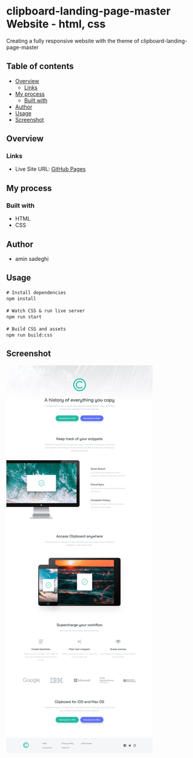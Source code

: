 # clipboard-landing-page-master Website - html, css

Creating a fully responsive website with the theme of clipboard-landing-page-master

## Table of contents

- [Overview](#overview)
  - [Links](#links)
- [My process](#my-process)
  - [Built with](#built-with)
- [Author](#author)
- [Usage](#usage)
- [Screenshot](#screenshot)

## Overview

### Links

- Live Site URL: [GitHub Pages](https://amin82s.github.io/clipboard-landing-page-master/)

## My process

### Built with

- HTML
- CSS

## Author

- amin sadeghi

## Usage

```
# Install dependencies
npm install

# Watch CSS & run live server
npm run start

# Build CSS and assets
npm run build:css
```

## Screenshot

![](/screenshot.jpg)
